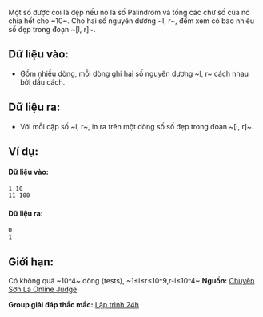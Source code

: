 Một số được coi là đẹp nếu nó là số Palindrom và tổng các chữ số của nó chia hết cho ~10~.
Cho hai số nguyên dương ~l, r~, đếm xem có bao nhiêu số đẹp trong đoạn ~[l, r]~.

## Dữ liệu vào:
- Gồm nhiều dòng, mỗi dòng ghi hai số nguyên dương ~l, r~ cách nhau bởi dấu cách.

## Dữ liệu ra:
- Với mỗi cặp số ~l, r~, in ra trên một dòng số số đẹp trong đoạn ~[l, r]~.

## Ví dụ:
#### Dữ liệu vào:
```
1 10
11 100
```

#### Dữ liệu ra:
```
0
1
```

## Giới hạn:
Có không quá ~10^4~ dòng (tests), ~1≤l≤r≤10^9,r-l≤10^4~ 
**Nguồn:** [Chuyên Sơn La Online Judge](http://csloj.ddns.net/)

**Group giải đáp thắc mắc:** [Lập trình 24h](https://www.facebook.com/groups/1386904321519984)
